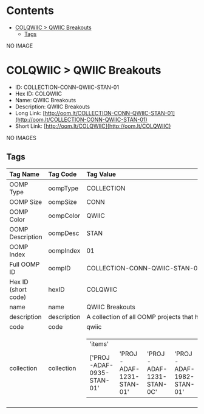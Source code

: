 



Contents
========

* [COLQWIIC > QWIIC Breakouts](#colqwiic--qwiic-breakouts)
	* [Tags](#tags)
  
NO IMAGE  
# COLQWIIC > QWIIC Breakouts

- ID: COLLECTION-CONN-QWIIC-STAN-01
- Hex ID: COLQWIIC
- Name: QWIIC Breakouts
- Description: QWIIC Breakouts
- Long Link: [http://oom.lt/COLLECTION-CONN-QWIIC-STAN-01](http://oom.lt/COLLECTION-CONN-QWIIC-STAN-01)
- Short Link: [http://oom.lt/COLQWIIC](http://oom.lt/COLQWIIC)
  
NO IMAGES  
## Tags
  

|Tag Name|Tag Code|Tag Value|
| :--- | :--- | :--- |
|OOMP Type|oompType|COLLECTION|
|OOMP Size|oompSize|CONN|
|OOMP Color|oompColor|QWIIC|
|OOMP Description|oompDesc|STAN|
|OOMP Index|oompIndex|01|
|Full OOMP ID|oompID|COLLECTION-CONN-QWIIC-STAN-01|
|Hex ID (short code)|hexID|COLQWIIC|
|name|name|QWIIC Breakouts|
|description|description|A collection of all OOMP projects that have a qwiic connector|
|code|code|qwiic|
|collection|collection|<table><tr><td>'items'</td></tr><tr><td> ['PROJ-ADAF-0935-STAN-01'</td><td> 'PROJ-ADAF-1231-STAN-01'</td><td> 'PROJ-ADAF-1231-STAN-0C'</td><td> 'PROJ-ADAF-1982-STAN-01'</td><td> 'PROJ-ADAF-2264-STAN-01'</td><td> 'PROJ-ADAF-2809-STAN-01'</td><td> 'PROJ-ADAF-2857-STAN-01'</td><td> 'PROJ-ADAF-3251-STAN-01'</td><td> 'PROJ-ADAF-3387-STAN-01'</td><td> 'PROJ-ADAF-3660-STAN-01'</td><td> 'PROJ-ADAF-3709-STAN-01'</td><td> 'PROJ-ADAF-3886-STAN-01'</td><td> 'PROJ-ADAF-3900-STAN-01'</td><td> 'PROJ-ADAF-3954-STAN-01'</td><td> 'PROJ-ADAF-3966-STAN-01'</td><td> 'PROJ-ADAF-3967-STAN-01'</td><td> 'PROJ-ADAF-4026-STAN-01'</td><td> 'PROJ-ADAF-4161-STAN-01'</td><td> 'PROJ-ADAF-4286-STAN-01'</td><td> 'PROJ-ADAF-4300-STAN-01'</td><td> 'PROJ-ADAF-4314-STAN-01'</td><td> 'PROJ-ADAF-4343-STAN-01'</td><td> 'PROJ-ADAF-4344-STAN-01'</td><td> 'PROJ-ADAF-4351-STAN-01'</td><td> 'PROJ-ADAF-4366-STAN-01'</td><td> 'PROJ-ADAF-4369-STAN-01'</td><td> 'PROJ-ADAF-4382-STAN-01'</td><td> 'PROJ-ADAF-4393-STAN-01'</td><td> 'PROJ-ADAF-4407-STAN-01'</td><td> 'PROJ-ADAF-4413-STAN-01'</td><td> 'PROJ-ADAF-4415-STAN-01'</td><td> 'PROJ-ADAF-4438-STAN-01'</td><td> 'PROJ-ADAF-4464-STAN-01'</td><td> 'PROJ-ADAF-4470-STAN-01'</td><td> 'PROJ-ADAF-4471-STAN-01'</td><td> 'PROJ-ADAF-4479-STAN-01'</td><td> 'PROJ-ADAF-4480-STAN-01'</td><td> 'PROJ-ADAF-4485-STAN-01'</td><td> 'PROJ-ADAF-4488-STAN-01'</td><td> 'PROJ-ADAF-4494-STAN-01'</td><td> 'PROJ-ADAF-4500-STAN-01'</td><td> 'PROJ-ADAF-4503-STAN-01'</td><td> 'PROJ-ADAF-4506-STAN-01'</td><td> 'PROJ-ADAF-4517-STAN-01'</td><td> 'PROJ-ADAF-4530-STAN-01'</td><td> 'PROJ-ADAF-4535-STAN-01'</td><td> 'PROJ-ADAF-4538-STAN-01'</td><td> 'PROJ-ADAF-4566-STAN-01'</td><td> 'PROJ-ADAF-4567-STAN-01'</td><td> 'PROJ-ADAF-4569-STAN-01'</td><td> 'PROJ-ADAF-4570-STAN-01'</td><td> 'PROJ-ADAF-4600-STAN-01'</td><td> 'PROJ-ADAF-4632-STAN-01'</td><td> 'PROJ-ADAF-4636-STAN-01'</td><td> 'PROJ-ADAF-4681-STAN-01'</td><td> 'PROJ-ADAF-4687-STAN-01'</td><td> 'PROJ-ADAF-4698-STAN-01'</td><td> 'PROJ-ADAF-4701-STAN-01'</td><td> 'PROJ-ADAF-4712-STAN-01'</td><td> 'PROJ-ADAF-4716-STAN-01'</td><td> 'PROJ-ADAF-4741-STAN-01'</td><td> 'PROJ-ADAF-4745-STAN-01'</td><td> 'PROJ-ADAF-4754-STAN-01'</td><td> 'PROJ-ADAF-4756-STAN-01'</td><td> 'PROJ-ADAF-4757-STAN-01'</td><td> 'PROJ-ADAF-4775-STAN-01'</td><td> 'PROJ-ADAF-4800-STAN-01'</td><td> 'PROJ-ADAF-4808-STAN-01'</td><td> 'PROJ-ADAF-4821-STAN-01'</td><td> 'PROJ-ADAF-4829-STAN-01'</td><td> 'PROJ-ADAF-4831-STAN-01'</td><td> 'PROJ-ADAF-4832-STAN-01'</td><td> 'PROJ-ADAF-4836-STAN-01'</td><td> 'PROJ-ADAF-4863-STAN-01'</td><td> 'PROJ-ADAF-4867-STAN-01'</td><td> 'PROJ-ADAF-4885-STAN-01'</td><td> 'PROJ-ADAF-4886-STAN-01'</td><td> 'PROJ-ADAF-4900-STAN-01'</td><td> 'PROJ-ADAF-4903-STAN-01'</td><td> 'PROJ-ADAF-4918-STAN-01'</td><td> 'PROJ-ADAF-4979-STAN-01'</td><td> 'PROJ-ADAF-4980-STAN-01'</td><td> 'PROJ-ADAF-4985-STAN-01'</td><td> 'PROJ-ADAF-4991-STAN-01'</td><td> 'PROJ-ADAF-5000-STAN-01'</td><td> 'PROJ-ADAF-5027-STAN-01'</td><td> 'PROJ-ADAF-5056-STAN-01'</td><td> 'PROJ-ADAF-5100-STAN-01'</td><td> 'PROJ-ADAF-5146-STAN-01'</td><td> 'PROJ-ADAF-5159-STAN-01'</td><td> 'PROJ-ADAF-5165-STAN-01'</td><td> 'PROJ-ADAF-5188-STAN-01'</td><td> 'PROJ-ADAF-5190-STAN-01'</td><td> 'PROJ-ADAF-5200-STAN-01'</td><td> 'PROJ-ADAF-5201-STAN-01'</td><td> 'PROJ-ADAF-5217-STAN-01'</td><td> 'PROJ-ADAF-5233-STAN-01'</td><td> 'PROJ-ADAF-5295-STAN-01'</td><td> 'PROJ-ADAF-5296-STAN-01'</td><td> 'PROJ-ADAF-5297-STAN-01'</td><td> 'PROJ-ADAF-5300-STAN-01'</td><td> 'PROJ-ADAF-5302-STAN-01'</td><td> 'PROJ-ADAF-5309-STAN-01'</td><td> 'PROJ-ADAF-5323-STAN-01'</td><td> 'PROJ-ADAF-5325-STAN-01'</td><td> 'PROJ-ADAF-5374-STAN-01'</td><td> 'PROJ-ADAF-5395-STAN-01'</td><td> 'PROJ-ADAF-5396-STAN-01'</td><td> 'PROJ-ADAF-5400-STAN-01'</td><td> 'PROJ-ADAF-5405-STAN-01'</td><td> 'PROJ-ADAF-5423-STAN-01'</td><td> 'PROJ-ADAF-5425-STAN-01'</td><td> 'PROJ-ADAF-5426-STAN-01'</td><td> 'PROJ-ADAF-5483-STAN-01'</td><td> 'PROJ-ADAF-5543-STAN-01'</td><td> 'PROJ-ADAF-5545-STAN-01'</td><td> 'PROJ-ADAF-5579-STAN-01'</td><td> 'PROJ-ADAF-5580-STAN-01'</td><td> 'PROJ-ADAF-5591-STAN-01'</td><td> 'PROJ-ADAF-5606-STAN-01'</td><td> 'PROJ-ADAF-5611-STAN-01'</td><td> 'PROJ-ADAF-5625-STAN-01'</td><td> 'PROJ-ADAF-5626-STAN-01'</td><td> 'PROJ-ADAF-5637-STAN-01'</td><td> 'PROJ-ADAF-5640-STAN-01'</td><td> 'PROJ-IBBC-0001-STAN-V001'</td><td> 'PROJ-IBBC-0001-STAN-V002'</td><td> 'PROJ-SOPA-0002-STAN-01'</td><td> 'PROJ-SOPA-0003-STAN-01'</td><td> 'PROJ-SOPA-0004-STAN-01'</td><td> 'PROJ-SOPA-0007-STAN-01'</td><td> 'PROJ-SOPA-0009-STAN-01'</td><td> 'PROJ-SOPA-0011-STAN-01'</td><td> 'PROJ-SPAR-14347-STAN-01'</td><td> 'PROJ-SPAR-14348-STAN-01'</td><td> 'PROJ-SPAR-14349-STAN-01'</td><td> 'PROJ-SPAR-14352-STAN-01'</td><td> 'PROJ-SPAR-14414-STAN-01'</td><td> 'PROJ-SPAR-14459-STAN-01'</td><td> 'PROJ-SPAR-14477-STAN-01'</td><td> 'PROJ-SPAR-14495-STAN-01'</td><td> 'PROJ-SPAR-14531-STAN-01'</td><td> 'PROJ-SPAR-14532-STAN-01'</td><td> 'PROJ-SPAR-14571-STAN-01'</td><td> 'PROJ-SPAR-14587-STAN-01'</td><td> 'PROJ-SPAR-14589-STAN-01'</td><td> 'PROJ-SPAR-14607-STAN-01'</td><td> 'PROJ-SPAR-14666-STAN-01'</td><td> 'PROJ-SPAR-14669-STAN-01'</td><td> 'PROJ-SPAR-14686-STAN-01'</td><td> 'PROJ-SPAR-14691-STAN-01'</td><td> 'PROJ-SPAR-14713-STAN-01'</td><td> 'PROJ-SPAR-14722-STAN-01'</td><td> 'PROJ-SPAR-14812-STAN-01'</td><td> 'PROJ-SPAR-14843-STAN-01'</td><td> 'PROJ-SPAR-14916-STAN-01'</td><td> 'PROJ-SPAR-14997-STAN-01'</td><td> 'PROJ-SPAR-15005-STAN-01'</td><td> 'PROJ-SPAR-15006-STAN-01'</td><td> 'PROJ-SPAR-15025-STAN-01'</td><td> 'PROJ-SPAR-15050-STAN-01'</td><td> 'PROJ-SPAR-15083-STAN-01'</td><td> 'PROJ-SPAR-15089-STAN-01'</td><td> 'PROJ-SPAR-15093-STAN-01'</td><td> 'PROJ-SPAR-15164-STAN-01'</td><td> 'PROJ-SPAR-15165-STAN-01'</td><td> 'PROJ-SPAR-15168-STAN-01'</td><td> 'PROJ-SPAR-15173-STAN-01'</td><td> 'PROJ-SPAR-15177-STAN-01'</td><td> 'PROJ-SPAR-15191-STAN-01'</td><td> 'PROJ-SPAR-15193-STAN-01'</td><td> 'PROJ-SPAR-15210-STAN-01'</td><td> 'PROJ-SPAR-15219-STAN-01'</td><td> 'PROJ-SPAR-15242-STAN-01'</td><td> 'PROJ-SPAR-15290-STAN-01'</td><td> 'PROJ-SPAR-15316-STAN-01'</td><td> 'PROJ-SPAR-15334-STAN-01'</td><td> 'PROJ-SPAR-15335-STAN-01'</td><td> 'PROJ-SPAR-15344-STAN-01'</td><td> 'PROJ-SPAR-15423-STAN-01'</td><td> 'PROJ-SPAR-15435-STAN-01'</td><td> 'PROJ-SPAR-15436-STAN-01'</td><td> 'PROJ-SPAR-15440-STAN-01'</td><td> 'PROJ-SPAR-15442-STAN-01'</td><td> 'PROJ-SPAR-15443-STAN-01'</td><td> 'PROJ-SPAR-15444-STAN-01'</td><td> 'PROJ-SPAR-15451-STAN-01'</td><td> 'PROJ-SPAR-15573-STAN-01'</td><td> 'PROJ-SPAR-15574-STAN-01'</td><td> 'PROJ-SPAR-15663-STAN-01'</td><td> 'PROJ-SPAR-15733-STAN-01'</td><td> 'PROJ-SPAR-15734-STAN-01'</td><td> 'PROJ-SPAR-15794-STAN-01'</td><td> 'PROJ-SPAR-15801-STAN-01'</td><td> 'PROJ-SPAR-15805-STAN-01'</td><td> 'PROJ-SPAR-15853-STAN-01'</td><td> 'PROJ-SPAR-15932-STAN-01'</td><td> 'PROJ-SPAR-16281-STAN-01'</td><td> 'PROJ-SPAR-16294-STAN-01'</td><td> 'PROJ-SPAR-16304-STAN-01'</td><td> 'PROJ-SPAR-16328-STAN-01'</td><td> 'PROJ-SPAR-16329-STAN-01'</td><td> 'PROJ-SPAR-16344-STAN-01'</td><td> 'PROJ-SPAR-16400-STAN-01'</td><td> 'PROJ-SPAR-16466-STAN-01'</td><td> 'PROJ-SPAR-16467-STAN-01'</td><td> 'PROJ-SPAR-16474-STAN-01'</td><td> 'PROJ-SPAR-16475-STAN-01'</td><td> 'PROJ-SPAR-16476-STAN-01'</td><td> 'PROJ-SPAR-16481-STAN-01'</td><td> 'PROJ-SPAR-16531-STAN-01'</td><td> 'PROJ-SPAR-16566-STAN-01'</td><td> 'PROJ-SPAR-16653-STAN-01'</td><td> 'PROJ-SPAR-16677-STAN-01'</td><td> 'PROJ-SPAR-16784-STAN-01'</td><td> 'PROJ-SPAR-16789-STAN-01'</td><td> 'PROJ-SPAR-16790-STAN-01'</td><td> 'PROJ-SPAR-16794-STAN-01'</td><td> 'PROJ-SPAR-16810-STAN-01'</td><td> 'PROJ-SPAR-16828-STAN-01'</td><td> 'PROJ-SPAR-16829-STAN-01'</td><td> 'PROJ-SPAR-16832-STAN-01'</td><td> 'PROJ-SPAR-16833-STAN-01'</td><td> 'PROJ-SPAR-16885-STAN-01'</td><td> 'PROJ-SPAR-16919-STAN-01'</td><td> 'PROJ-SPAR-16985-STAN-01'</td><td> 'PROJ-SPAR-16988-STAN-01'</td><td> 'PROJ-SPAR-17001-STAN-01'</td><td> 'PROJ-SPAR-17047-STAN-01'</td><td> 'PROJ-SPAR-17119-STAN-01'</td><td> 'PROJ-SPAR-17156-STAN-01'</td><td> 'PROJ-SPAR-17241-STAN-01'</td><td> 'PROJ-SPAR-17272-STAN-01'</td><td> 'PROJ-SPAR-17354-STAN-01'</td><td> 'PROJ-SPAR-17369-STAN-01'</td><td> 'PROJ-SPAR-17375-STAN-01'</td><td> 'PROJ-SPAR-17381-STAN-01'</td><td> 'PROJ-SPAR-17506-STAN-01'</td><td> 'PROJ-SPAR-17512-STAN-01'</td><td> 'PROJ-SPAR-17590-STAN-01'</td><td> 'PROJ-SPAR-17712-STAN-01'</td><td> 'PROJ-SPAR-17717-STAN-01'</td><td> 'PROJ-SPAR-17722-STAN-01'</td><td> 'PROJ-SPAR-17723-STAN-01'</td><td> 'PROJ-SPAR-17731-STAN-01'</td><td> 'PROJ-SPAR-17743-STAN-01'</td><td> 'PROJ-SPAR-17745-STAN-01'</td><td> 'PROJ-SPAR-17871-STAN-01'</td><td> 'PROJ-SPAR-18000-STAN-01'</td><td> 'PROJ-SPAR-18012-STAN-01'</td><td> 'PROJ-SPAR-18020-STAN-01'</td><td> 'PROJ-SPAR-18037-STAN-01'</td><td> 'PROJ-SPAR-18077-STAN-01'</td><td> 'PROJ-SPAR-18158-STAN-01'</td><td> 'PROJ-SPAR-18159-STAN-01'</td><td> 'PROJ-SPAR-18345-STAN-01'</td><td> 'PROJ-SPAR-18354-STAN-01'</td><td> 'PROJ-SPAR-18355-STAN-01'</td><td> 'PROJ-SPAR-18377-STAN-01'</td><td> 'PROJ-SPAR-18442-STAN-01'</td><td> 'PROJ-SPAR-18521-STAN-01'</td><td> 'PROJ-SPAR-18567-STAN-01'</td><td> 'PROJ-SPAR-18575-STAN-01'</td><td> 'PROJ-SPAR-18576-STAN-01'</td><td> 'PROJ-SPAR-18590-STAN-01'</td><td> 'PROJ-SPAR-18642-STAN-01'</td><td> 'PROJ-SPAR-18710-STAN-01'</td><td> 'PROJ-SPAR-18712-STAN-01'</td><td> 'PROJ-SPAR-18719-STAN-01'</td><td> 'PROJ-SPAR-18721-STAN-01'</td><td> 'PROJ-SPAR-18774-STAN-01'</td><td> 'PROJ-SPAR-19013-STAN-01'</td><td> 'PROJ-SPAR-19036-STAN-01'</td><td> 'PROJ-SPAR-19096-STAN-01'</td><td> 'PROJ-SPAR-19177-STAN-01'</td><td> 'PROJ-SPAR-19311-STAN-01'</td><td> 'PROJ-SPAR-19390-STAN-01'</td><td> 'PROJ-SPAR-19662-STAN-01'</td><td> 'PROJ-SPAR-19696-STAN-01'</td><td> 'PROJ-SPAR-19764-STAN-01'</td><td> 'PROJ-SPAR-19895-STAN-01'</td><td> 'PROJ-SPAR-19921-STAN-01'</td><td> 'PROJ-SPAR-20000-STAN-01'</td><td> 'PROJ-SPAR-20168-STAN-01'</td><td> 'PROJ-SPAR-20170-STAN-01'</td><td> 'PROJ-SPAR-20690-STAN-01'</td><td> 'PROJ-SPAR-21224-STAN-01']</td></tr></table>|
||||
